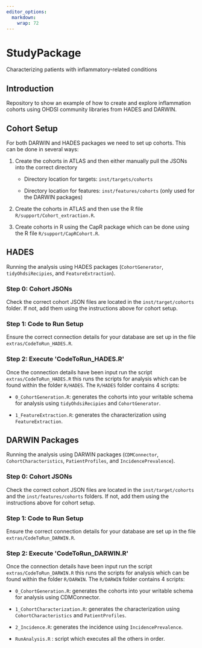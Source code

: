 ```yaml
---
editor_options: 
  markdown: 
    wrap: 72
---
```


# StudyPackage

Characterizing patients with inflammatory-related conditions

## Introduction

Repository to show an example of how to create and explore inflammation
cohorts using OHDSI community libraries from HADES and DARWIN.

## Cohort Setup

For both DARWIN and HADES packages we need to set up cohorts. This can
be done in several ways:

1.  Create the cohorts in ATLAS and then either manually pull the JSONs
    into the correct directory

    -   Directory location for targets: `inst/targets/cohorts`

    -   Directory location for features: `inst/features/cohorts` (only
        used for the DARWIN packages)

2.  Create the cohorts in ATLAS and then use the R file
    `R/support/Cohort_extraction.R`.

3.  Create cohorts in R using the CapR package which can be done using
    the R file `R/support/CapRCohort.R`.

## HADES

Running the analysis using HADES packages (`CohortGenerator`,
`tidyOhdsiRecipies`, and `FeatureExtraction`).

### Step 0: Cohort JSONs

Check the correct cohort JSON files are located in the
`inst/target/cohorts` folder. If not, add them using the instructions
above for cohort setup.

### Step 1: Code to Run Setup

Ensure the correct connection details for your database are set up in
the file `extras/CodeToRun_HADES.R`.

### Step 2: Execute 'CodeToRun_HADES.R'

Once the connection details have been input run the script
`extras/CodeToRun_HADES.R` this runs the scripts for analysis which can
be found within the folder `R/HADES`. The `R/HADES` folder contains 4
scripts:

-   `0_CohortGeneration.R`: generates the cohorts into your writable
    schema for analysis using `tidyOhdsiRecipies` and `CohortGenerator`.

-   `1_FeatureExtraction.R`: generates the characterization using
    `FeatureExtraction`.

## DARWIN Packages

Running the analysis using DARWIN packages (`CDMConnector`,
`CohortCharacteristics`, `PatientProfiles`, and `IncidencePrevalence`).

### Step 0: Cohort JSONs

Check the correct cohort JSON files are located in the
`inst/target/cohorts` and the `inst/features/cohorts` folders. If not,
add them using the instructions above for cohort setup.

### Step 1: Code to Run Setup

Ensure the correct connection details for your database are set up in
the file `extras/CodeToRun_DARWIN.R`.

### Step 2: Execute 'CodeToRun_DARWIN.R'

Once the connection details have been input run the script
`extras/CodeToRun_DARWIN.R` this runs the scripts for analysis which can
be found within the folder `R/DARWIN`. The `R/DARWIN` folder contains 4
scripts:

-   `0_CohortGeneration.R`: generates the cohorts into your writable
    schema for analysis using CDMConnector.

-   `1_CohortCharacterization.R`: generates the characterization using
    `CohortCharacteristics` and `PatientProfiles`.

-   `2_Incidence.R`: generates the incidence using
    `IncidencePrevalence`.

-   `RunAnalysis.R` : script which executes all the others in order.
